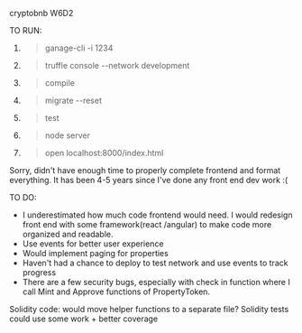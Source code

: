 cryptobnb
W6D2

TO RUN:

1. > ganage-cli -i 1234

2. > truffle console --network development

3. > compile

4. > migrate --reset

5. > test

6. > node server

7. > open localhost:8000/index.html

Sorry, didn't have enough time to properly complete frontend and format everything. It has been 4-5 years since I've done any front end dev work :(

TO DO:

- I underestimated how much code frontend would need. I would redesign front end with some framework(react /angular) to make code more organized and readable.
- Use events for better user experience 
- Would implement paging for properties
- Haven't had a chance to deploy to test network and use events to track progress
- There are a few security bugs, especially with check in function where I call Mint and Approve functions of PropertyToken.

Solidity code: would move helper functions to a separate file?
Solidity tests could use some work + better coverage
